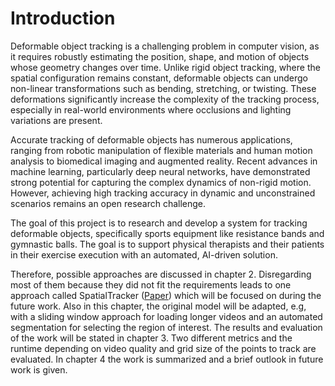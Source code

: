 # Introduction

Deformable object tracking is a challenging problem in computer vision, as it requires robustly estimating the position, shape, and motion of objects whose geometry changes over time. Unlike rigid object tracking, where the spatial configuration remains constant, deformable objects can undergo non-linear transformations such as bending, stretching, or twisting. These deformations significantly increase the complexity of the tracking process, especially in real-world environments where occlusions and lighting variations are present.

Accurate tracking of deformable objects has numerous applications, ranging from robotic manipulation of flexible materials and human motion analysis to biomedical imaging and augmented reality. Recent advances in machine learning, particularly deep neural networks, have demonstrated strong potential for capturing the complex dynamics of non-rigid motion. However, achieving high tracking accuracy in dynamic and unconstrained scenarios remains an open research challenge.

The goal of this project is to research and develop a system for tracking deformable objects, specifically sports equipment like resistance bands and gymnastic balls. The goal is to support physical therapists and their patients in their exercise execution with an automated, AI-driven solution.

Therefore, possible approaches are discussed in chapter 2. Disregarding most of them because they did not fit the requirements leads to one approach called SpatialTracker ([Paper](https://arxiv.org/abs/2404.04319)) which will be focused on during the future work. Also in this chapter, the original model will be adapted, e.g, with a sliding window approach for loading longer videos and an automated segmentation for selecting the region of interest. The results and evaluation of the work will be stated in chapter 3. Two different metrics and the runtime depending on video quality and grid size of the points to track are evaluated. In chapter 4 the work is summarized and a brief outlook in future work is given.
